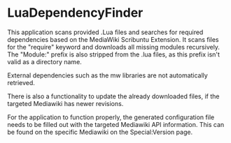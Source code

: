 # LuaDependencyFinder

This application scans provided .Lua files and searches for required dependencies based on the MediaWiki Scribuntu Extension. It scans files for the "require" keyword and downloads all missing modules recursively. The "Module:" prefix is also stripped from the .lua files, as this prefix isn't valid as a directory name.

External dependencies such as the mw libraries are not automatically retrieved.

There is also a functionality to update the already downloaded files, if the targeted Mediawiki has newer revisions.


For the application to function properly, the generated configuration file needs to be filled out with the targeted Mediawiki API information. This can be found on the specific Mediawiki on the Special:Version page.
